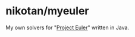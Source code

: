 nikotan/myeuler
===============

My own solvers for "[Project Euler](http://projecteuler.net/)" written in Java.
